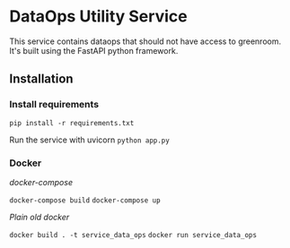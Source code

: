 # DataOps Utility Service

This service contains dataops that should not have access to greenroom. It's built using the FastAPI python framework.

## Installation

### Install requirements

`pip install -r requirements.txt`

Run the service with uvicorn
`python app.py`

### Docker

*docker-compose*

`docker-compose build`
`docker-compose up`

*Plain old docker*

`docker build . -t service_data_ops`
`docker run service_data_ops`


